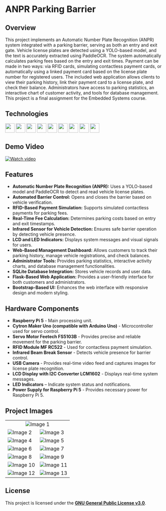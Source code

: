 # ANPR Parking Barrier

## Overview
This project implements an Automatic Number Plate Recognition (ANPR) system integrated with a parking barrier, serving as both an entry and exit gate. Vehicle license plates are detected using a YOLO-based model, and the text is accurately extracted using PaddleOCR. The system automatically calculates parking fees based on the entry and exit times. Payment can be made in two ways: via RFID cards, simulating contactless payment cards, or automatically using a linked payment card based on the license plate number for registered users. The included web application allows clients to view their parking history, link their payment card to a license plate, and check their balance. Administrators have access to parking statistics, an interactive chart of customer activity, and tools for database management. This project is a final assignment for the Embedded Systems course.

## Technologies

<img src="https://img.shields.io/badge/YOLO-111F68?logo=yolo" height="30"> <img src="https://img.shields.io/badge/PaddleOCR-0062B0?logo=paddlepaddle" height="30">
<img src="https://img.shields.io/badge/ONNX-005CED?logo=onnx" height="30">
<img src="https://img.shields.io/badge/NCNN-005CED" height="30">
<img src="https://img.shields.io/badge/Flask-grey?logo=flask" height="30">
<img src="https://img.shields.io/badge/Bootstrap-222629?logo=bootstrap" height="30">
<img src="https://img.shields.io/badge/SQLite-003B57?logo=sqlite" height="30">
<img src="https://img.shields.io/badge/Raspberry Pi-A22846?logo=raspberrypi" height="30">
<img src="https://img.shields.io/badge/Arduino-00878F?logo=arduino" height="30">


## Demo Video
[![Watch video](https://github.com/user-attachments/assets/84e7dd66-ff3e-41a2-9949-2de1365909f7)](https://www.youtube.com/watch?v=ajk0i43y1Kg)

## Features
* **Automatic Number Plate Recognition (ANPR):** Uses a YOLO-based model and PaddleOCR to detect and read vehicle license plates.
* **Automated Barrier Control:** Opens and closes the barrier based on vehicle verification.
* **RFID-Based Payment Simulation:** Supports simulated contactless payments for parking fees.
* **Real-Time Fee Calculation:** Determines parking costs based on entry and exit timestamps.
* **Infrared Sensor for Vehicle Detection:** Ensures safe barrier operation by detecting vehicle presence.
* **LCD and LED Indicators:** Displays system messages and visual signals for users.
* **Web-Based Management Dashboard:** Allows customers to track their parking history, manage vehicle registrations, and check balances.
* **Administrator Tools:** Provides parking statistics, interactive activity charts, and database management functionalities.
* **SQLite Database Integration:** Stores vehicle records and user data.
* **Flask-Based Web Application:** Provides a user-friendly interface for both customers and administrators.
* **Bootstrap-Based UI:** Enhances the web interface with responsive design and modern styling.

## Hardware Components
* **Raspberry Pi 5** - Main processing unit.
* **Cytron Maker Uno (compatible with Arduino Uno)** - Microcontroller used for servo control.
* **Servo Motor Feetech FS5103B** - Provides precise and reliable movement for the parking barrier.
* **RFID Module MF RC522** - Used for contactless payment simulation.
* **Infrared Beam Break Sensor** - Detects vehicle presence for barrier control.
* **USB Camera** - Provides real-time video feed and captures images for license plate recognition.
* **LCD Display with I2C Converter LCM1602** - Displays real-time system messages.
* **LED Indicators** – Indicate system status and notifications.
* **Power Supply for Raspberry Pi 5** - Provides necessary power for Raspberry Pi 5.

## Project Images
<table>
  <tr>
    <td colspan="2" align="center">
      <img src="https://github.com/user-attachments/assets/cfe09478-c383-4c6c-8e96-4f3bccdfb5f2" alt="Image 1">
    </td>
  </tr>
  <tr>
    <td>
      <img src="https://github.com/user-attachments/assets/def10316-dc85-41a4-b4ef-28c08b9c1e4e" alt="Image 2">
    </td>
    <td>
      <img src="https://github.com/user-attachments/assets/2687398d-29ef-4b8c-9e2d-56afc091c05f" alt="Image 3">
    </td>
  </tr>
    <tr>
    <td>
      <img src="https://github.com/user-attachments/assets/8e1918c1-3105-46a0-a930-89f95bfebe91" alt="Image 4">
    </td>
    <td>
      <img src="https://github.com/user-attachments/assets/50d89f35-bce0-48be-a83c-db4215b30841" alt="Image 5">
    </td>
  </tr>
    </tr>
    <tr>
    <td>
      <img src="https://github.com/user-attachments/assets/01136b19-1972-453f-a4b6-9ce487abbfcf" alt="Image 6">
    </td>
    <td>
      <img src="https://github.com/user-attachments/assets/1a9f3e49-9533-420b-a024-ed457908a6fd" alt="Image 7">
    </td>
  </tr>  </tr>
    <tr>
    <td>
      <img src="https://github.com/user-attachments/assets/39f5b536-f8c3-43d6-bfe6-ce6a73754077" alt="Image 8">
    </td>
    <td>
      <img src="https://github.com/user-attachments/assets/491bedba-5210-4d06-af0a-3c885d686c4d" alt="Image 9">
    </td>
  </tr>  </tr>
    <tr>
    <td>
      <img src="https://github.com/user-attachments/assets/8095aeda-8c6e-422f-9d77-53dca86ecf17" alt="Image 10">
    </td>
    <td>
      <img src="https://github.com/user-attachments/assets/1fa6871e-62f2-4f01-94fc-59caaf9d2206" alt="Image 11">
    </td>
  </tr>  </tr>
    <tr>
    <td>
      <img src="https://github.com/user-attachments/assets/3effbf2c-3294-4c62-83b8-0a8bb1429de9" alt="Image 12">
    </td>
    <td>
      <img src="https://github.com/user-attachments/assets/4e7a5f88-edb1-4762-a1e7-4649fe52a914" alt="Image 13">
    </td>
  </tr>
</table>


## License
This project is licensed under the **[GNU General Public License v3.0](LICENSE)**.